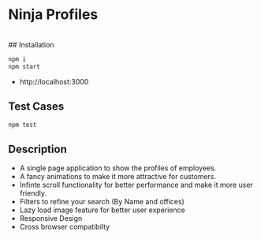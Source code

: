 
# Ninja Profiles
<br/>
## Installation

```bash
npm i
npm start
```
* http://localhost:3000

## Test Cases

```bash
npm test
```

## Description

* A single page application to show the profiles of employees.
* A fancy animations to make it more attractive for customers.
* Infinte scroll functionality for better performance and make it more user friendly.
* Filters to refine your search (By Name and offices)
* Lazy load image feature for better user experience
* Responsive Design
* Cross browser compatibilty





